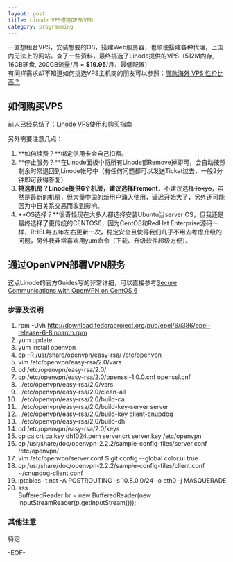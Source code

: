 ```yaml
---
layout: post
title: Linode VPS搭建OPENVPN
category: programming
--- 
```

一直想租台VPS，安装想要的OS，搭建Web服务器，也顺便搭建各种代理，上国内无法上的网站。查了一些资料，最终挑选了Linode提供的VPS（512M内存, 16GB硬盘, 200GB流量/月 = **$19.95**/月，最低配置）  
有同样需求却不知道如何挑选VPS主机商的朋友可以参照：[哪款海外 VPS 性价比高？](http://www.zhihu.com/question/19904241)

## 如何购买VPS

前人已经总结了：[Linode VPS使用和购买指南](http://linode.ofeva.com/)

另外需要注意几点：  
1. **如何续费？**绑定信用卡会自己扣费。  
2. **停止服务？**在Linode面板中将所有Linode都Remove掉即可，会自动按照剩余时常退回到Linode帐号中（有任何问题都可以发送Ticket过去，一般2分钟即可获得答复）  
3. **挑选机房？**Linode提供6个机房，建议选择**Fremont**，不建议选择<del>Tokyo</del>，虽然是最新的机房，但大量中国的新用户涌入使用，延迟开始大了，另外还可能因为中日关系交恶而收到影响。  
4. **OS选择？**很奇怪现在大多人都选择安装Ubuntu当server OS，但我还是最终选择了更传统的CENTOS6，因为CentOS和RedHat Enterprise源码一样，RHEL每五年左右更新一次，稳定安全且使得我们几乎不用去考虑升级的问题，另外我非常喜欢用yum命令（下载、升级软件超级方便）。 

## 通过OpenVPN部署VPN服务

这点Linode的官方Guides写的非常详细，可以直接参考[Secure Communications with OpenVPN on CentOS 6](http://library.linode.com/networking/openvpn)

### 步骤及说明
1. rpm -Uvh http://download.fedoraproject.org/pub/epel/6/i386/epel-release-6-8.noarch.rpm     
2. yum update   
3. yum install openvpn  
4. cp -R /usr/share/openvpn/easy-rsa/ /etc/openvpn  
5. vim /etc/openvpn/easy-rsa/2.0/vars  
6. cd /etc/openvpn/easy-rsa/2.0/  
7. cp /etc/openvpn/easy-rsa/2.0/openssl-1.0.0.cnf openssl.cnf  
8. . /etc/openvpn/easy-rsa/2.0/vars  
9. . /etc/openvpn/easy-rsa/2.0/clean-all  
10. . /etc/openvpn/easy-rsa/2.0/build-ca  
11. . /etc/openvpn/easy-rsa/2.0/build-key-server server  
12. . /etc/openvpn/easy-rsa/2.0/build-key client-cnupdog  
13. . /etc/openvpn/easy-rsa/2.0/build-dh  
14. cd /etc/openvpn/easy-rsa/2.0/keys  
15. cp ca.crt ca.key dh1024.pem server.crt server.key /etc/openvpn  
16. cp /usr/share/doc/openvpn-2.2.2/sample-config-files/server.conf /etc/openvpn/  
17. vim /etc/openvpn/server.conf
    $ git config --global color.ui true    
18. cp /usr/share/doc/openvpn-2.2.2/sample-config-files/client.conf ~/cnupdog-client.conf  
19. iptables -t nat -A POSTROUTING -s 10.8.0.0/24 -o eth0 -j MASQUERADE  
20. sss    
    BufferedReader br = new BufferedReader(new InputStreamReader(p.getInputStream()));


### 其他注意
待定


-EOF-


